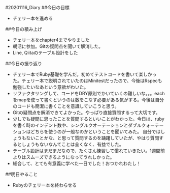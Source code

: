 #20201116_Diary 
##今日の目標
- チェリー本を進める

##今日の積み上げ
- チェリー本をchapter4までやりました
- 朝活に参加。Gitの疑問点を聞いて解消した。
- Line, Qiitaのテーブル設計をした

##今日の振り返り
- チェリー本でRuby基礎を学んだ。初めてテストコードを書いて楽しかった。チェリー本で説明されていたのはMinitestだったので、今後はRspecも勉強したいなあという意欲がわいた。
- リファクタリングして、コードをDRY原則でかいていくの難しいな。。。eachをmapを使って書くというのは数をこなす必要がある気がする。今後は自分のコードも簡潔に書くことを意識していこうと思う。
- Gitの疑問点を解消できてよかった。やっぱり直接質問するって大切です。
- 少しでも疑問に思ったことを質問するといいことがわかった。今日は、rubyを書く時のインデント数や、シングルクオーテーションとダブルクォーテーションはどちらを使うのが一般なのかということを聞いてみた。
自分ではしょうもないことかな、と思って質問するのを躊躇していたが、やはり質問するとしょうもないなんてことは全くなく、有益でした。
- テーブル設計はまだまだなので、たくさん練習して慣れていきたい。1週間前よりはスムーズできるようになってうれしかった。
- 総合して、とても有意義に学べた一日でした！おつかれわたし！

##明日やること
- Rubyのチェリー本を終わらせる
